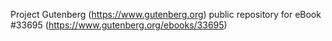 Project Gutenberg (https://www.gutenberg.org) public repository for eBook #33695 (https://www.gutenberg.org/ebooks/33695)
